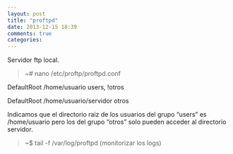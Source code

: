 ```yaml
---
layout: post
title: "proftpd"
date: 2013-12-15 18:39
comments: true
categories: 
---
```

Servidor ftp local.

>~# nano /etc/proftp/proftpd.conf

DefaultRoot     /home/usuario                    users, !otros

DefaultRoot     /home/usuario/servidor      otros

Indicamos que el directorio raiz de los usuarios del grupo “users” es /home/usuario  pero los del grupo “otros” solo pueden acceder al directorio servidor.

>~$ tail -f /var/log/proftpd  (monitorizar los logs)

